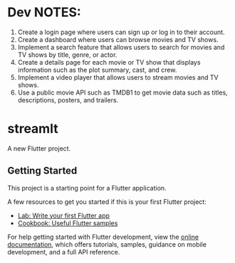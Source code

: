 # Dev NOTES:
1. Create a login page where users can sign up or log in to their account.
2. Create a dashboard where users can browse movies and TV shows.
3. Implement a search feature that allows users to search for movies and TV shows by title, genre, or actor.
4. Create a details page for each movie or TV show that displays information such as the plot summary, cast, and crew.
5. Implement a video player that allows users to stream movies and TV shows.
6. Use a public movie API such as TMDB1 to get movie data such as titles, descriptions, posters, and trailers.

# streamlt

A new Flutter project.

## Getting Started

This project is a starting point for a Flutter application.

A few resources to get you started if this is your first Flutter project:

- [Lab: Write your first Flutter app](https://docs.flutter.dev/get-started/codelab)
- [Cookbook: Useful Flutter samples](https://docs.flutter.dev/cookbook)

For help getting started with Flutter development, view the
[online documentation](https://docs.flutter.dev/), which offers tutorials,
samples, guidance on mobile development, and a full API reference.
